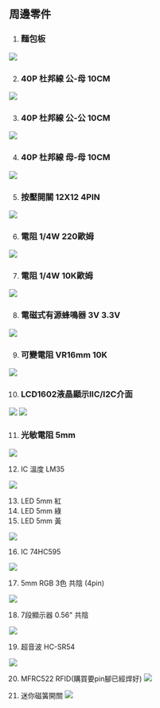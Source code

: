 ## 周邊零件
1. ### 麵包板
![](./images/M30328942_big.jpg)

2. ### 40P 杜邦線 公-母 10CM

![](./images/G3020050-A.jpg)

3. ### 40P 杜邦線 公-公 10CM

![](./images/21709399240680_519.jpg)

4. ### 40P 杜邦線 母-母 10CM

![](./images/G3020052-A.jpg) 

5. ### 按壓開關 12X12 4PIN

![](./images/pic1.jpeg)

6. ### 電阻 1/4W 220歐姆

![](./images/pic2.png)

7. ### 電阻 1/4W 10K歐姆

![](./images/pic3.png)

8. ### 電磁式有源蜂鳴器 3V 3.3V

![](./images/20151128150224546.jpeg)

9. ### 可變電阻 VR16mm 10K

![](./images/18526c1806.jpg)

10. ### LCD1602液晶顯示IIC/I2C介面

![](./images/800x.webp)
![](./images/800x2.webp)

11. ### 光敏電阻 5mm

![](./images/838219a.jpeg)

12. IC 溫度 LM35
 
![](./images/A100013-1111-300x300.jpg)

13. LED 5mm 紅
14. LED 5mm 綠
15. LED 5mm 黃

![](./images/LED5MM.png)

16. IC 74HC595

![](./images/21904711438145_860.jpg)

17. 5mm RGB 3色 共陰 (4pin)

![](./images/51IbcXWFeSL.jpg)

18. 7段顯示器 0.56" 共陰

![](./images/0d58.jpg)

19. 超音波 HC-SR54

![](./images/22015433394983_413.jpg)

20. MFRC522 RFID(購買要pin腳已經焊好)
![](./images/abce85.jpg)

21. 迷你磁簧開關
![](./images/6xf4x0500x0500-m.jpg)
